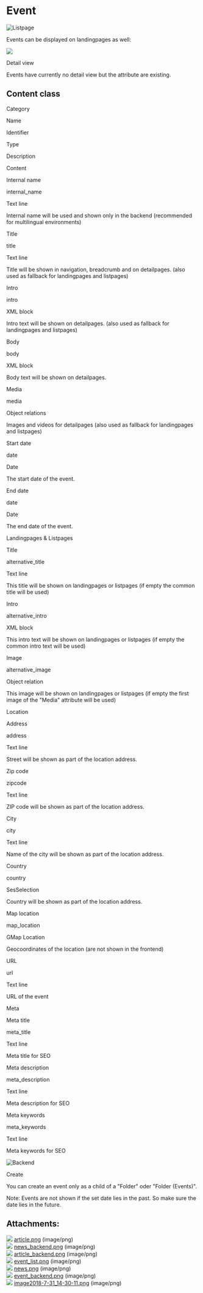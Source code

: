 #  Event 

![Listpage](attachments/23561059/23563147.png)    

Events can be displayed on landingpages as well:

![](attachments/23561059/23570885.png)

Detail view

Events have currently no detail view but the attribute are existing.

## Content class

Category

Name

Identifier

Type

Description

Content

Internal name

internal\_name

Text line

Internal name will be used and shown only in the backend (recommended for multilingual environments)

Title

title

Text line

Title will be shown in navigation, breadcrumb and on detailpages. (also used as fallback for landingpages and listpages)

Intro

intro

XML block

Intro text will be shown on detailpages. (also used as fallback for landingpages and listpages)

Body

body

XML block

Body text will be shown on detailpages.

Media

media

Object relations

Images and videos for detailpages (also used as fallback for landingpages and listpages)

Start date

date

Date

The start date of the event.

End date

date

Date

The end date of the event.

Landingpages & Listpages

Title

alternative\_title

Text line

This title will be shown on landingpages or listpages (if empty the common title will be used)

Intro

alternative\_intro

XML block

This intro text will be shown on landingpages or listpages (if empty the common intro text will be used)

Image

alternative\_image

Object relation

This image will be shown on landingpages or listpages (if empty the first image of the "Media" attribute will be used)

Location

Address

address

Text line

Street will be shown as part of the location address.

Zip code

zipcode

Text line

ZIP code will be shown as part of the location address.

City

city

Text line

Name of the city will be shown as part of the location address.

Country

country

SesSelection

Country will be shown as part of the location address.

Map location

map\_location

GMap Location

Geocoordinates of the location (are not shown in the frontend)

URL

url

Text line

URL of the event

Meta

Meta title

meta\_title

Text line

Meta title for SEO

Meta description

meta\_description

Text line

Meta description for SEO

Meta keywords

meta\_keywords

Text line

Meta keywords for SEO

![Backend](attachments/23561059/23563149.png)  

Create

You can create an event only as a child of a "Folder" oder "Folder (Events)". 

Note: Events are not shown if the set date lies in the past. So make sure the date lies in the future.

## Attachments:

![](images/icons/bullet_blue.gif) [article.png](attachments/23561059/23563091.png) (image/png)  
![](images/icons/bullet_blue.gif) [news\_backend.png](attachments/23561059/23563092.png) (image/png)  
![](images/icons/bullet_blue.gif) [article\_backend.png](attachments/23561059/23563093.png) (image/png)  
![](images/icons/bullet_blue.gif) [event\_list.png](attachments/23561059/23563147.png) (image/png)  
![](images/icons/bullet_blue.gif) [news.png](attachments/23561059/23563148.png) (image/png)  
![](images/icons/bullet_blue.gif) [event\_backend.png](attachments/23561059/23563149.png) (image/png)  
![](images/icons/bullet_blue.gif) [image2018-7-31\_14-30-11.png](attachments/23561059/23570885.png) (image/png)  

